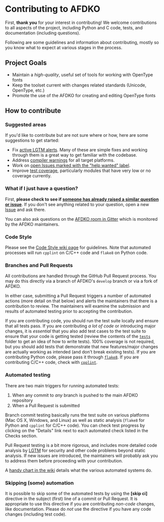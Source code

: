 # Contributing to AFDKO

First, **thank you** for your interest in contributing! We welcome contributions to all aspects of the project, including Python and C code, tests, and documentation (including questions).

Following are some guidelines and information about contributing, mostly so you know what to expect at various stages in the process.

## Project Goals
 - Maintain a _high-quality_, useful set of tools for working with OpenType fonts
 - Keep the toolset current with changes related standards (Unicode, OpenType, etc.)
 - Promote the use of the AFDKO for creating and editing OpenType fonts

## How to contribute

### Suggested areas
If you'd like to contribute but are not sure where or how, here are some suggestions to get started:
 - Fix [active LGTM alerts](https://lgtm.com/projects/g/adobe-type-tools/afdko/alerts/?mode=list). Many of these are simple fixes and working through them is a great way to get familiar with the codebase.
 - Address [compiler warnings](https://github.com/adobe-type-tools/afdko/issues/633) for all target platforms.
 - Work on [open Issues marked with the "help wanted" label](https://github.com/adobe-type-tools/afdko/issues?q=is%3Aissue+label%3A%22help+wanted%22+is%3Aopen).
 - Improve [test coverage](https://codecov.io/gh/adobe-type-tools/afdko/branch/develop), particularly modules that have very low or no coverage currently.

### What if I just have a question?
First, **please check to see if [someone has already raised a similar question or issue](https://github.com/adobe-type-tools/afdko/issues?utf8=%E2%9C%93&q=is%3Aissue)**. If you don't see anything related to your question, open a new [Issue](https://github.com/adobe-type-tools/afdko/issues/new) and ask there.

You can also ask questions on the [AFDKO room in Gitter](https://gitter.im/adobe-type-tools/afdko) which is monitored by the AFDKO maintainers.

### Code Style
Please see the [Code Style wiki page](https://github.com/adobe-type-tools/afdko/wiki/Code-Style) for guidelines. Note that automated processes will run `cpplint` on C/C++ code and `flake8` on Python code.

### Branches and Pull Requests
All contributions are handled through the GitHub Pull Request process. You may do this directly via a branch of AFDKO's `develop` branch or via a fork of AFDKO.

In either case, submitting a Pull Request triggers a number of automated actions (more detail on that below) and alerts the maintainers that there is a contribution to review. The maintainers will examine the submission and results of automated testing prior to accepting the contribution.

If you are contributing code, you should run the test suite locally and ensure that all tests pass. If you are contributing _a lot of code_ or introducing major changes, it is *essential* that you also add test cases to the test suite to ensure that your code is getting tested (review the contents of the [`tests`](./tests/) folder to get an idea of how to write tests). 100% coverage is not required, but you should add tests that demonstrate that new features/major changes are actually working as intended (and don't break existing tests). If you are contributing Python code, please pass it through [`flake8`](http://flake8.pycqa.org/en/latest/). If you are contributing C/C++ code, check with [`cpplint`](https://github.com/cpplint/cpplint).

### Automated testing
There are two main triggers for running automated tests:
 1. When any commit to _any_ branch is pushed to the main AFDKO repository
 2. When a Pull Request is submitted
 
Branch commit testing basically runs the test suite on various platforms (Mac OS X, Windows, and Linux) as well as static analysis (`flake8` for Python and `cpplint` for C/C++ code). You can check test progress by clicking on the "Details" link next to each automated check listed in the Checks section.

Pull Request testing is a bit more rigorous, and includes more detailed code analysis by [LGTM](https://lgtm.com/projects/g/adobe-type-tools/afdko/alerts/?mode=list) for security and other code problems beyond static analysis. If new issues are introduced, the maintainers will probably ask you to address them before proceeding with your contribution.

A [handy chart in the wiki](https://github.com/adobe-type-tools/afdko/wiki/CI-Matrix) details what the various automated systems do.

### Skipping (some) automation
It is possible to skip some of the automated tests by using the **[skip ci]** directive in the subject (first) line of a commit or Pull Request. It is appropriate to use this directive if you are contributing _non-code_ changes, like documentation. Please do _not_ use the directive if you have any code changes (including test code).
